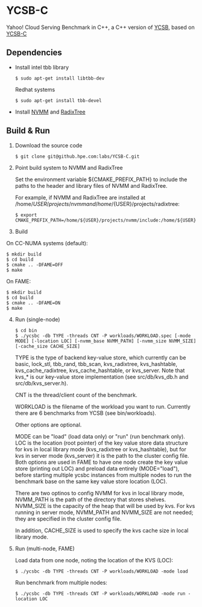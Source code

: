 # YCSB-C

Yahoo! Cloud Serving Benchmark in C++, a C++ version of
[YCSB](https://github.com/brianfrankcooper/YCSB), based on [YCSB-C](https://github.com/basicthinker/YCSB-C)

## Dependencies

- Install intel tbb library

  ```
  $ sudo apt-get install libtbb-dev
  ```

  Redhat systems

  ```
  $ sudo apt-get install tbb-devel
  ```

- Install [NVMM](https://github.hpe.com/labs/nvmm) and [RadixTree](https://github.hpe.com/labs/radixtree)

## Build & Run

1. Download the source code

   ```
   $ git clone git@github.hpe.com:labs/YCSB-C.git
   ```

2. Point build system to NVMM and RadixTree   

   Set the environment variable ${CMAKE_PREFIX_PATH} to include the paths to the header and library
   files of NVMM and RadixTree. 

   For example, if NVMM and RadixTree are installed at /home/${USER}/projects/nvmm and /home/${USER}/projects/radixtree:

   ```
   $ export CMAKE_PREFIX_PATH=/home/${USER}/projects/nvmm/include:/home/${USER}/projects/nvmm/build/src:/home/${USER}/projects/radixtree/include:/home/${USER}/projects/radixtree/build/src:/home/${USER}/projects/memcached
   ```

3. Build

  On CC-NUMA systems (default):

  ```
  $ mkdir build
  $ cd build
  $ cmake .. -DFAME=OFF
  $ make
  ```

  On FAME:

  ```
  $ mkdir build
  $ cd build
  $ cmake .. -DFAME=ON
  $ make
  ```


4. Run (single-node)

   ```
   $ cd bin
   $ ./ycsbc -db TYPE -threads CNT -P workloads/WORKLOAD.spec [-mode MODE] [-location LOC] [-nvmm_base NVMM_PATH] [-nvmm_size NVMM_SIZE] [-cache_size CACHE_SIZE]
   ```

   TYPE is the type of backend key-value store, which currently can be basic, lock_stl, tbb_rand,
   tbb_scan, kvs_radixtree, kvs_hashtable, kvs_cache_radixtree, kvs_cache_hashtable, or kvs_server. Note that kvs_* is our key-value store implementation
   (see src/db/kvs_db.h and src/db/kvs_server.h). 

   CNT is the thread/client count of the benchmark. 

   WORKLOAD is the filename of the workload you want to run. Currently there are 6 benchmarks from
   YCSB (see bin/workloads). 

   Other options are optional. 

   MODE can be "load" (load data only) or "run" (run benchmark only). LOC is the location (root
   pointer) of the key value store data structure for kvs in local library mode (kvs_radixtree or
   kvs_hashtable), but for kvs in server mode (kvs_server) it is the path to the cluster config
   file. Both options are used in FAME to have one node create the key
   value store (printing out LOC) and preload data entirely (MODE="load"), before starting multiple
   ycsbc instances from multiple nodes to run the benchmark base on the same key value store
   location (LOC). 

   There are two optinos to config NVMM for kvs in local library mode, NVMM_PATH is the path of the
   directory that stores shelves. NVMM_SIZE is the capacity of the heap that will be used by
   kvs. For kvs running in server mode, NVMM_PATH and NVMM_SIZE are not needed; they are specified
   in the cluster config file.

   In addition, CACHE_SIZE is used to specify the kvs cache size in local library mode.

5. Run (multi-node, FAME)

   Load data from one node, noting the location of the KVS (LOC):
   ```
   $ ./ycsbc -db TYPE -threads CNT -P workloads/WORKLOAD -mode load
   ```

   Run benchmark from multiple nodes:
   ```
   $ ./ycsbc -db TYPE -threads CNT -P workloads/WORKLOAD -mode run -location LOC
   ```
